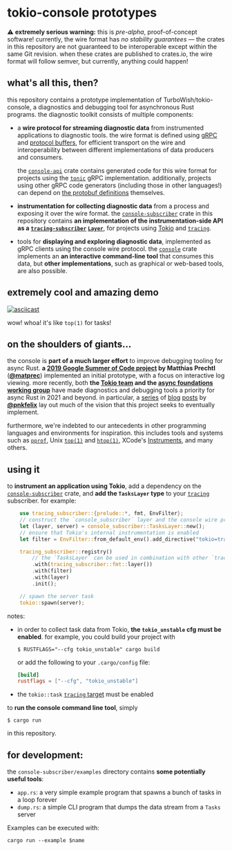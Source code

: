# tokio-console prototypes

⚠️ **extremely serious warning:** this is _pre-alpha_, proof-of-concept
software! currently, the wire format has _no stability guarantees_ &mdash;
the crates in this repository are not guaranteed to be interoperable except
within the same Git revision. when these crates are published to crates.io, the
wire format will follow semver, but currently, anything could happen!

## what's all this, then?

this repository contains a prototype implementation of TurboWish/tokio-console,
a diagnostics and debugging tool for asynchronous Rust programs. the diagnostic
toolkit consists of multiple components:

* a **wire protocol for streaming diagnostic data** from instrumented applications
  to diagnostic tools. the wire format is defined using [gRPC] and [protocol
  buffers], for efficient transport on the wire and interoperability between
  different implementations of data producers and consumers.

  the [`console-api`] crate contains generated code for this wire format for
  projects using the [`tonic`] gRPC implementation. additionally, projects using
  other gRPC code generators (including those in other languages!) can depend on
  [the protobuf definitions] themselves.

* **instrumentation for collecting diagnostic data** from a process and exposing
  it over the wire format. the [`console-subscriber`] crate in this repository
  contains **an implementation of the instrumentation-side API as a
  [`tracing-subscriber`] [`Layer`]**, for projects using [Tokio] and
  [`tracing`].

* tools for **displaying and exploring diagnostic data**, implemented as gRPC
  clients using the console wire protocol. the [`console`] crate implements an
  **an interactive command-line tool** that consumes this data, but **other
  implementations**, such as graphical or web-based tools, are also possible.

[gRPC]: https://grpc.io/
[protocol buffers]: https://developers.google.com/protocol-buffers
[the protobuf definitions]: ../proto
[`tonic`]: https://lib.rs/crates/tonic
[Tokio]: https://tokio.rs

## extremely cool and amazing demo

[![asciicast](https://asciinema.org/a/412139.svg)](https://asciinema.org/a/412139?t=44)

wow! whoa! it's like `top(1)` for tasks!

## on the shoulders of giants...

the console is **part of a much larger effort** to improve debugging tooling for
async Rust. **a [2019 Google Summer of Code project][gsoc] by Matthias Prechtl**
([**@matprec**]) implemented an initial prototype, with a focus on interactive log
viewing. more recently, both **the [Tokio team][tokio-blog] and the [async
foundations working group][shiny-future]** have made diagnostics and debugging
tools a priority for async Rust in 2021 and beyond. in particular, a
[series][tw-1] of [blog][tw-2] [posts][tw-3] by [**@pnkfelix**] lay out much of
the vision that this project seeks to eventually implement.

furthermore, we're indebted to our antecedents in other programming languages
and environments for inspiration. this includes tools and systems such as
[`pprof`], Unix [`top(1)`] and [`htop(1)`], XCode's [Instruments], and many
others.

[gsoc]: https://github.com/tokio-rs/console-gsoc
[tokio-blog]: https://tokio.rs/blog/2020-12-tokio-1-0#tracing
[shiny-future]: https://rust-lang.github.io/wg-async-foundations/vision/shiny_future/barbara_makes_a_wish.html
[tw-1]: http://blog.pnkfx.org/blog/2021/04/26/road-to-turbowish-part-1-goals/
[tw-2]: http://blog.pnkfx.org/blog/2021/04/27/road-to-turbowish-part-2-stories/
[tw-3]: http://blog.pnkfx.org/blog/2021/05/03/road-to-turbowish-part-3-design/
[`pprof`]: https://github.com/google/pprof
[`top(1)`]: https://man7.org/linux/man-pages/man1/top.1.html
[`htop(1)`]: https://htop.dev/
[Instruments]: https://developer.apple.com/library/archive/documentation/ToolsLanguages/Conceptual/Xcode_Overview/MeasuringPerformance.html
[**@matprec**]: https://github.com/matprec
[**@pnkfelix**]: https://github.com/pnkfelix
## using it

to **instrument an application using Tokio**, add a dependency on the
[`console-subscriber`] crate, and **add the `TasksLayer` type** to your
[`tracing`] subscriber. for example:
```rust
    use tracing_subscriber::{prelude::*, fmt, EnvFilter};
    // construct the `console_subscriber` layer and the console wire protocol server
    let (layer, server) = console_subscriber::TasksLayer::new();
    // ensure that Tokio's internal instrumentation is enabled
    let filter = EnvFilter::from_default_env().add_directive("tokio=trace".parse()?);

    tracing_subscriber::registry()
        // the `TasksLayer` can be used in combination with other `tracing` layers...
        .with(tracing_subscriber::fmt::layer())
        .with(filter)
        .with(layer)
        .init();

    // spawn the server task
    tokio::spawn(server);
```

notes:

* in order to collect task data from Tokio, **the `tokio_unstable` cfg must be
  enabled**. for example, you could build your project with
  ```shell
  $ RUSTFLAGS="--cfg tokio_unstable" cargo build
  ```
  or add the following to your `.cargo/config` file:
  ```toml
  [build]
  rustflags = ["--cfg", "tokio_unstable"]
  ```
* the `tokio::task` [`tracing` target] must be enabled

to **run the console command line tool**, simply
```shell
$ cargo run
```
in this repository.

## for development:

the `console-subscriber/examples` directory contains **some potentially useful
tools**:

* `app.rs`: a very simple example program that spawns a bunch of tasks in a loop
  forever
* `dump.rs`: a simple CLI program that dumps the data stream from a `Tasks`
  server

Examples can be executed with:

```shell
cargo run --example $name
```

[`tracing`]: https://lib.rs/crates/tracing
[`tracing-subscriber`]: https://lib.rs/crates/tracing-subscriber
[`console-api`]: ../console-api
[`console-subscriber`]: ../console-subscriber
[`console`]: ../console
[`Layer`]: https://docs.rs/tracing-subscriber/0.2.18/tracing_subscriber/layer/trait.Layer.html
[`tracing` target]: https://docs.rs/tracing/0.1.26/tracing/struct.Metadata.html
